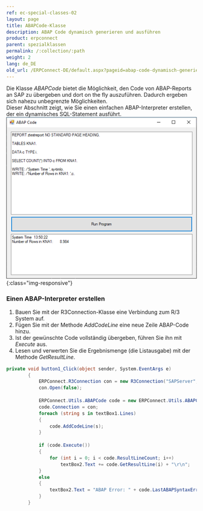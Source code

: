 ```yaml
---
ref: ec-special-classes-02
layout: page
title: ABAPCode-Klasse
description: ABAP Code dynamisch generieren und ausführen
product: erpconnect
parent: spezialklassen
permalink: /:collection/:path
weight: 2
lang: de_DE
old_url: /ERPConnect-DE/default.aspx?pageid=abap-code-dynamisch-generieren-und-ausfuehren
---
```



Die Klasse *ABAPCode* bietet die Möglichkeit, den Code von ABAP-Reports an SAP zu übergeben und dort on the fly auszuführen. 
Dadurch ergeben sich nahezu unbegrenzte Möglichkeiten.<br>
Dieser Abschnitt zeigt, wie Sie einen einfachen ABAP-Interpreter erstellen, der ein dynamisches SQL-Statement ausführt.<br>
![AbapPad](/img/content/AbapPad.png){:class="img-responsive"}

### Einen ABAP-Interpreter erstellen

1. Bauen Sie mit der R3Connection-Klasse eine Verbindung zum R/3 System auf.
2. Fügen Sie mit der Methode *AddCodeLine* eine neue Zeile ABAP-Code hinzu. 
3. Ist der gewünschte Code vollständig übergeben, führen Sie ihn mit *Execute* aus. 
4. Lesen und verwerten Sie die Ergebnismenge (die Listausgabe) mit der Methode *GetResultLine*.

```csharp
private void button1_Click(object sender, System.EventArgs e)
        {
            ERPConnect.R3Connection con = new R3Connection("SAPServer",00,"SAPUser","Password","EN","800");
            con.Open(false);
 
            ERPConnect.Utils.ABAPCode code = new ERPConnect.Utils.ABAPCode();
            code.Connection = con;
            foreach (string s in textBox1.Lines)
            {
                code.AddCodeLine(s);
            }
 
            if (code.Execute())
            {
                for (int i = 0; i < code.ResultLineCount; i++)
                    textBox2.Text += code.GetResultLine(i) + "\r\n";
            }
            else
            {
                textBox2.Text = "ABAP Error: " + code.LastABAPSyntaxError;
            }
        }
```

<!---
<details>
<summary>[VB]</summary>
{% highlight visualbasic %}
Private Sub button1_Click(ByVal sender As System.Object, ByVal e As System.EventArgs) Handles button1.Click
 
 
    Using con As New ERPConnect.R3Connection
        con.UserName = "erpconnect"
        con.Password = "pass"
        con.Language = "DE"
        con.Client = "800"
        con.Host = "sapserver"
        con.SystemNumber = 11
 
        con.Open(False)
 
        Dim code = New ERPConnect.Utils.ABAPCode
        code.Connection = con
        Dim s As String
        For Each s In textBox1.Lines
            code.AddCodeLine(s)
        Next
 
        Dim i As Integer
        If code.Execute() Then
            For i = 0 To code.ResultLineCount - 1
                textBox2.Text += code.GetResultLine(i) + vbCrLf
            Next
        Else
            textBox2.Text = "ABAP Error:" + code.LastABAPSyntaxError
        End If
    End Using
End Sub
{% endhighlight %}
</details>
-->

